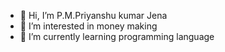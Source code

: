 - 👋 Hi, I’m P.M.Priyanshu kumar Jena
- 👀 I’m interested in money making
- 🌱 I’m currently learning programming language


<!---
PriyanshuRahul77/PriyanshuRahul77 is a ✨ special ✨ repository because its `README.md` (this file) appears on your GitHub profile.
You can click the Preview link to take a look at your changes.
--->
